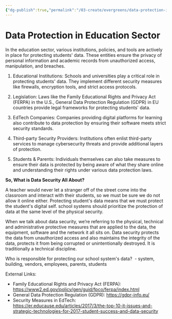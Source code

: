 ```yaml
---
{"dg-publish":true,"permalink":"/03-create/evergreens/data-protection-in-education-sector/","title":"Data Protection in Education Sector","tags":["data-protection","education","student-data","cybersecurity"]}
---
```


# Data Protection in Education Sector

In the education sector, various institutions, policies, and tools are actively in place for protecting students' data. These entities ensure the privacy of personal information and academic records from unauthorized access, manipulation, and breaches.

1. Educational Institutions: Schools and universities play a critical role in protecting students' data. They implement different security measures like firewalls, encryption tools, and strict access protocols. 

2. Legislation: Laws like the Family Educational Rights and Privacy Act (FERPA) in the U.S., General Data Protection Regulation (GDPR) in EU countries provide legal frameworks for protecting students' data.

3. EdTech Companies: Companies providing digital platforms for learning also contribute to data protection by ensuring their software meets strict security standards.

4. Third-party Security Providers: Institutions often enlist third-party services to manage cybersecurity threats and provide additional layers of protection.

5. Students & Parents: Individuals themselves can also take measures to ensure their data is protected by being aware of what they share online and understanding their rights under various data protection laws.

**So, What is Data Security All About?**

A teacher would never let a stranger off of the street come into the classroom and interact with their students, so we must be sure we do not allow it online either. Protecting student's data means that we must protect the student's digital self. school systems should prioritize the protection of data at the same level of the physical security.

When we talk about data security, we’re referring to the physical, technical and administrative protective measures that are applied to the data, the equipment, software and the network it all sits on. Data security protects the data from unauthorized access and also maintains the integrity of the data, protects it from being corrupted or unintentionally destroyed. It is traditionally a technical discipline. 

Who is responsible for protecting our school system's data? 
    -   system, building, vendors, employees, parents, students


External Links:
- Family Educational Rights and Privacy Act (FERPA): https://www2.ed.gov/policy/gen/guid/fpco/ferpa/index.html
- General Data Protection Regulation (GDPR): https://gdpr-info.eu/ 
- Security Measures in EdTech: https://er.educause.edu/articles/2017/3/the-top-10-it-issues-and-strategic-technologies-for-2017-student-success-and-data-security